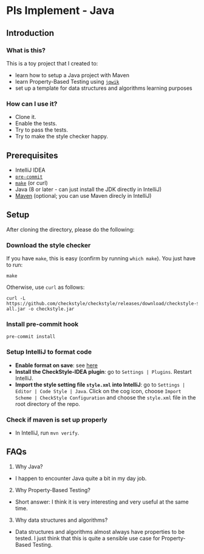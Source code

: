 # Pls Implement - Java

## Introduction

### What is this?

This is a toy project that I created to:

- learn how to setup a Java project with Maven
- learn Property-Based Testing using [`jqwik`](https://jqwik.net/)
- set up a template for data structures and algorithms learning purposes

### How can I use it?

* Clone it.
* Enable the tests.
* Try to pass the tests.
* Try to make the style checker happy.


## Prerequisites

- IntelliJ IDEA
- [`pre-commit`](https://pre-commit.com/#install)
- [`make`](https://www.gnu.org/software/make/) (or curl)
- Java (8 or later - can just install the JDK directly in IntelliJ)
- [Maven](https://maven.apache.org/) (optional; you can use Maven direcly in IntelliJ)

## Setup

After cloning the directory, please do the following:

### Download the style checker

If you have `make`, this is easy (confirm by running `which make`). You just have to run:

```
make
```

Otherwise, use `curl` as follows:

```
curl -L https://github.com/checkstyle/checkstyle/releases/download/checkstyle-${CHECKSTYLE_VERSION}/checkstyle-${CHECKSTYLE_VERSION}-all.jar -o checkstyle.jar
```

### Install pre-commit hook

```
pre-commit install
```

### Setup IntelliJ to format code

* **Enable format on save**: see [here](https://www.jetbrains.com/help/idea/reformat-and-rearrange-code.html#reformat-on-save)
* **Install the CheckStyle-IDEA plugin**: go to `Settings | Plugins`. Restart IntelliJ.
* **Import the style setting file `style.xml` into IntelliJ**: go to `Settings | Editor | Code Style | Java`. Click on the cog icon, choose `Import Scheme | CheckStyle Configuration` and choose the `style.xml` file in the root directory of the repo.

### Check if maven is set up properly

* In IntelliJ, run `mvn verify`.

## FAQs

1. Why Java?

- I happen to encounter Java quite a bit in my day job.

2. Why Property-Based Testing?

- Short answer: I think it is very interesting and very useful at the same time.

3. Why data structures and algorithms?

- Data structures and algorithms almost always have properties to be tested. I just think that this is quite a sensible use
  case for Property-Based Testing.
